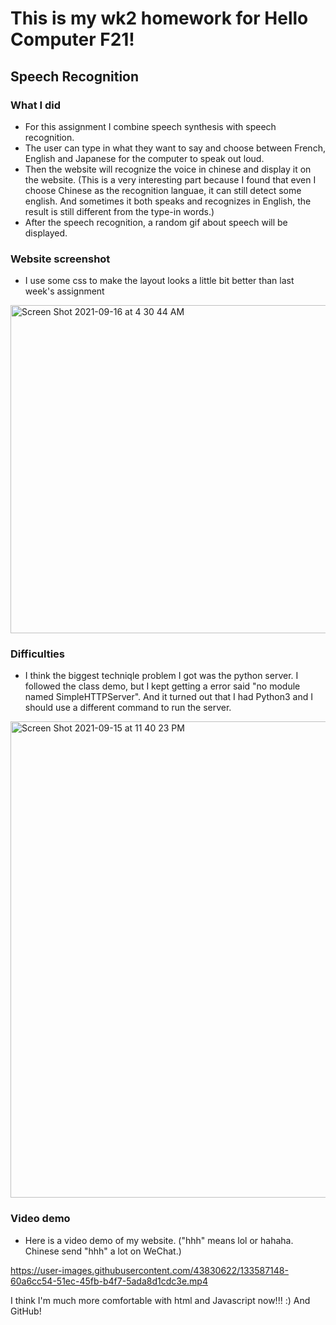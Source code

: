 # This is my wk2 homework for Hello Computer F21!
## Speech Recognition

### What I did
* For this assignment I combine speech synthesis with speech recognition.
* The user can type in what they want to say and choose between French, English and Japanese for the computer to speak out loud. 
* Then the website will recognize the voice in chinese and display it on the website. 
(This is a very interesting part because I found that even I choose Chinese as the recognition languae, it can still detect some english. 
And sometimes it both speaks and recognizes in English, the result is still different from the type-in words.)
* After the speech recognition, a random gif about speech will be displayed.

### Website screenshot
* I use some css to make the layout looks a little bit better than last week's assignment
<img width="525" alt="Screen Shot 2021-09-16 at 4 30 44 AM" src="https://user-images.githubusercontent.com/43830622/133588519-70ed289d-f412-4166-8230-2732d9e1ca43.png">

### Difficulties
* I think the biggest techniqle problem I got was the python server. I followed the class demo, but I kept getting a error said "no module named SimpleHTTPServer".
  And it turned out that I had Python3 and I should use a different command to run the server.
<img width="762" alt="Screen Shot 2021-09-15 at 11 40 23 PM" src="https://user-images.githubusercontent.com/43830622/133582908-a7836451-142e-4910-b5d0-62d109d46f2d.png">

### Video demo
* Here is a video demo of my website. ("hhh" means lol or hahaha. Chinese send "hhh" a lot on WeChat.)

https://user-images.githubusercontent.com/43830622/133587148-60a6cc54-51ec-45fb-b4f7-5ada8d1cdc3e.mp4

I think I'm much more comfortable with html and Javascript now!!! :) And GitHub!
